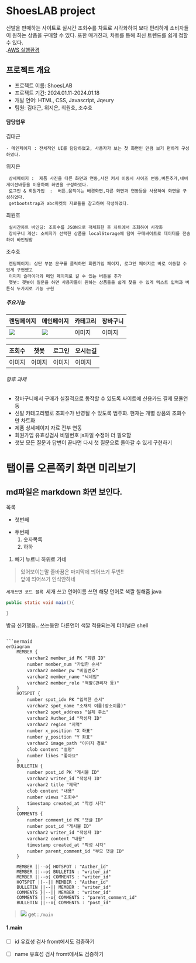 # ShoesLAB project  
신발을 판매하는 사이트로 실시간 조회수를 차트로 시각화하여 보다 편리하게 소비자들이 원하는 상품을 구매할 수 있다.
또한 매거진과, 차트를 통해 최신 트렌드를 쉽게 접할 수 있다.  
.[AWS 실행환경](http://3.26.21.189:3000/)
## 프로젝트 개요
+ 프로젝트 이름: ShoesLAB
+ 프로젝트 기간: 2024.01.11-2024.01.18
+ 개발 언어: HTML, CSS, Javascript, Jqeury
+ 팀원: 김대근, 위지은, 최원호, 조수호

#### 담당업무 

김대근  
```
- 메인페이지 : 전체적인 UI를 담당하였고, 사용자가 보는 첫 화면인 만큼 보기 편하게 구성하였다.
```

위지은 
```
 상세페이지 :  제품 사진을 다른 화면과 연동,사진 커서 이동시 사이즈 변동,버튼추가,네비게이션바등을 이용하여 화면을 구성하였다.       
 로그인 & 회원가입  :  버튼,움직이는 배경화면,다른 화면과 연동등을 사용하여 화면을 구성하였다.
 getbootstrap과 abc마켓의 자료들을 참고하여 작성하였다.
``` 

최원호
```
 실시간차트 바인딩: 조회수를 JSON으로 객체화한 후 차트에서 조회하여 시각화
 장바구니 계산: 소비자가 선택한 상품을 localStorage에 담아 구매싸이트로 데이터를 전송하여 바인딩함
``` 
조수호   
```
 랜딩페이지: 상단 부분 문구를 클릭하면 회원가입 페이지, 로그인 페이지로 바로 이동할 수 있게 구현했고
 이미지 슬라이더와 메인 페이지로 갈 수 있는 버튼을 추가
 챗봇: 챗봇이 질문을 하면 사용자들이 원하는 상품들을 쉽게 찾을 수 있게 텍스트 입력과 버튼식 두가지로 기능 구현
```
##### 주요기능
   
  | 랜딩페이지 | 메인페이지 | 카테고리 | 장바구니 |
  |---|---|---|---|
  |![](LandingPage.gif)|![](Main.gif) |이미지|이미지|

  | 조회수 | 챗봇 | 로그인 | 오시는길 |
  |---|---|---|---|
  |이미지|이미지|이미지|이미지|
 

###### 향후 과제 
- 장바구니에서 구매가 실질적으로 동작할 수 있도록 싸이트에 신용카드 결제 모듈연동  
- 신발 카테고리별로 조회수가 반영될 수 있도록 범주화. 현재는 개별 상품의 조회수만 차트화  
- 제품 상세페이지 자료 전부 연동  
- 회원가입 유효성검사 비밀번호 js파일 수정아 더 필요함  
- 챗봇 모든 질문과 답변이 끝나면 다시 첫 질문으로 돌아갈 수 있게 구현하기

# 탭이름 오른쪽키 화면 미리보기
## md파일은 markdown 화면 보인다.
목록
- 첫번째
+ 두번째
  1. 숫자목록
  2. 하하
1. 빼기 누르니 하위로 가네

> 있어보이는말
> 줄바꿈은 마지막에 띄어쓰기 두번!!  
>      앞에 띄어쓰기 인식안하네

`세개쓰면 코드 블록
`세개 쓰고 언어이름 쓰면 해당 언어로 색깔 칠해줌
java
```java
public static void main(){

}
```
방금 신기했음.. 쓰는동안 다른언어 색깔 적용되는게
터미널은 shell
```shell 오 빈칸되네

```mermaid
erDiagram
    MEMBER {
        varchar2 member_id PK "회원 ID"
        number member_num "가입한 순서"
        varchar2 member_pw "비밀번호"
        varchar2 member_name "닉네임"
        varchar2 member_role "역할(관리자 등)"
    }
    HOTSPOT {
        number spot_idx PK "입력한 순서"
        varchar2 spot_name "소재지 이름(장소이름)"
        varchar2 spot_address "실제 주소"
        varchar2 Auther_id "작성자 ID"
        varchar2 region "지역"
        number x_position "X 좌표"
        number y_position "Y 좌표"
        varchar2 image_path "이미지 경로"
        clob content "설명"
        number likes "좋아요"
    }
    BULLETIN {
        number post_id PK "게시물 ID"
        varchar2 writer_id "작성자 ID"
        varchar2 title "제목"
        clob content "내용"
        number views "조회수"
        timestamp created_at "작성 시각"
    }
    COMMENTS {
        number comment_id PK "댓글 ID"
        number post_id "게시물 ID"
        varchar2 writer_id "작성자 ID"
        varchar2 content "내용"
        timestamp created_at "작성 시각"
        number parent_comment_id "부모 댓글 ID"
    }

    MEMBER ||--o{ HOTSPOT : "Auther_id"
    MEMBER ||--o{ BULLETIN : "writer_id"
    MEMBER ||--o{ COMMENTS : "writer_id"
    HOTSPOT ||--|| MEMBER : "Auther_id"
    BULLETIN ||--|| MEMBER : "writer_id"
    COMMENTS }|--|| MEMBER : "writer_id"
    COMMENTS ||--o{ COMMENTS : "parent_comment_id"
    BULLETIN ||--o{ COMMENTS : "post_id"

```

>  ![](./_PT/veiwMain.png)
get : `/main`
#### 1.main
- [ ] id 유효성 검사 fromt에서도 검증하기
- [ ] name 유효성 검사 fromt에서도 검증하기

